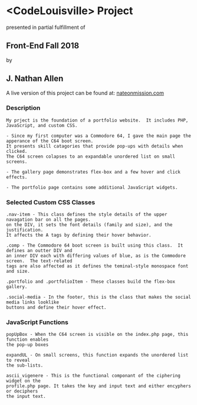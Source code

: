 
# \<CodeLouisville\> Project

presented in partial fulfillment of

## Front-End Fall 2018

by

## J. Nathan Allen

A live version of this project can be found at: [nateonmission.com](http://nateonmission.com)

### Description
```
My prject is the foundation of a portfolio website.  It includes PHP, JavaScript, and custom CSS. 

- Since my first computer was a Commodore 64, I gave the main page the apperance of the C64 boot screen.  
It presents skill catagories that provide pop-ups with details when clicked.  
The C64 screen colapses to an expandable unordered list on small screens.  

- The gallery page demonstrates flex-box and a few hover and click effects.

- The portfolio page contains some additional JavaScript widgets.
```

### Selected Custom CSS Classes
```
.nav-item - This class defines the style details of the upper navagation bar on all the pages.
on the DIV, it sets the font details (family and size), and the justification.
It affects the A tags by defining their hover behavior.

.comp - The Commodore 64 boot screen is built using this class.  It defines an outter DIV and 
an inner DIV each with differing values of blue, as is the Commodore screen.  The text-related 
tags are also affected as it defines the teminal-style monospace font and size.

.portfolio and .portfolioItem - These classes build the flex-box gallery.

.social-media - In the footer, this is the class that makes the social media links looklike 
buttons and define their hover effect.
```

### JavaScript Functions
```
popUpBox - When the C64 screen is visible on the index.php page, this function enables 
the pop-up boxes

expandUL - On small screens, this function expands the unordered list to reveal 
the sub-lists.

ascii_vigenere - This is the functional componant of the ciphering widget on the 
profile.php page. It takes the key and input text and either encyphers or deciphers 
the input text.
```



